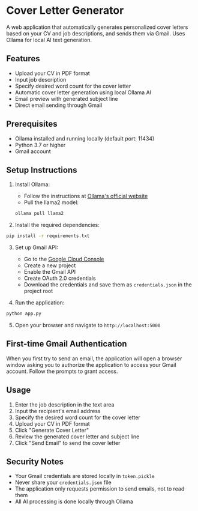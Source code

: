 # Cover Letter Generator

A web application that automatically generates personalized cover letters based on your CV and job descriptions, and sends them via Gmail. Uses Ollama for local AI text generation.

## Features

- Upload your CV in PDF format
- Input job description
- Specify desired word count for the cover letter
- Automatic cover letter generation using local Ollama AI
- Email preview with generated subject line
- Direct email sending through Gmail

## Prerequisites

- Ollama installed and running locally (default port: 11434)
- Python 3.7 or higher
- Gmail account

## Setup Instructions

1. Install Ollama:
   - Follow the instructions at [Ollama's official website](https://ollama.ai/)
   - Pull the llama2 model:
   ```bash
   ollama pull llama2
   ```

2. Install the required dependencies:
```bash
pip install -r requirements.txt
```

3. Set up Gmail API:
   - Go to the [Google Cloud Console](https://console.cloud.google.com/)
   - Create a new project
   - Enable the Gmail API
   - Create OAuth 2.0 credentials
   - Download the credentials and save them as `credentials.json` in the project root

4. Run the application:
```bash
python app.py
```

5. Open your browser and navigate to `http://localhost:5000`

## First-time Gmail Authentication

When you first try to send an email, the application will open a browser window asking you to authorize the application to access your Gmail account. Follow the prompts to grant access.

## Usage

1. Enter the job description in the text area
2. Input the recipient's email address
3. Specify the desired word count for the cover letter
4. Upload your CV in PDF format
5. Click "Generate Cover Letter"
6. Review the generated cover letter and subject line
7. Click "Send Email" to send the cover letter

## Security Notes

- Your Gmail credentials are stored locally in `token.pickle`
- Never share your `credentials.json` file
- The application only requests permission to send emails, not to read them
- All AI processing is done locally through Ollama 